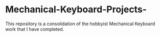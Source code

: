 # Mechanical-Keyboard-Projects-
This repository is a consolidation of the hobbyist Mechanical Keyboard work that I have completed. 
